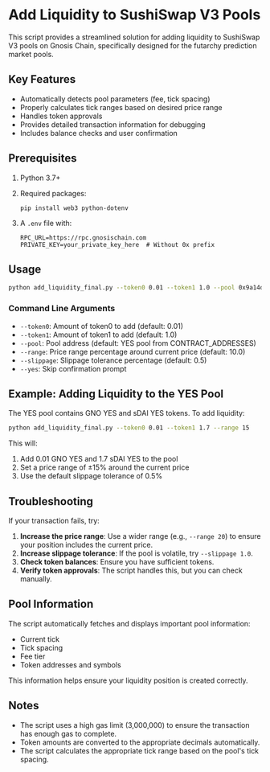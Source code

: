 # Add Liquidity to SushiSwap V3 Pools

This script provides a streamlined solution for adding liquidity to SushiSwap V3 pools on Gnosis Chain, specifically designed for the futarchy prediction market pools.

## Key Features

- Automatically detects pool parameters (fee, tick spacing)
- Properly calculates tick ranges based on desired price range
- Handles token approvals
- Provides detailed transaction information for debugging
- Includes balance checks and user confirmation

## Prerequisites

1. Python 3.7+
2. Required packages:
   ```
   pip install web3 python-dotenv
   ```

3. A `.env` file with:
   ```
   RPC_URL=https://rpc.gnosischain.com
   PRIVATE_KEY=your_private_key_here  # Without 0x prefix
   ```

## Usage

```bash
python add_liquidity_final.py --token0 0.01 --token1 1.0 --pool 0x9a14d28909f42823ee29847f87a15fb3b6e8aed3 --range 10 --slippage 0.5
```

### Command Line Arguments

- `--token0`: Amount of token0 to add (default: 0.01)
- `--token1`: Amount of token1 to add (default: 1.0)
- `--pool`: Pool address (default: YES pool from CONTRACT_ADDRESSES)
- `--range`: Price range percentage around current price (default: 10.0)
- `--slippage`: Slippage tolerance percentage (default: 0.5)
- `--yes`: Skip confirmation prompt

## Example: Adding Liquidity to the YES Pool

The YES pool contains GNO YES and sDAI YES tokens. To add liquidity:

```bash
python add_liquidity_final.py --token0 0.01 --token1 1.7 --range 15
```

This will:
1. Add 0.01 GNO YES and 1.7 sDAI YES to the pool
2. Set a price range of ±15% around the current price
3. Use the default slippage tolerance of 0.5%

## Troubleshooting

If your transaction fails, try:

1. **Increase the price range**: Use a wider range (e.g., `--range 20`) to ensure your position includes the current price.
2. **Increase slippage tolerance**: If the pool is volatile, try `--slippage 1.0`.
3. **Check token balances**: Ensure you have sufficient tokens.
4. **Verify token approvals**: The script handles this, but you can check manually.

## Pool Information

The script automatically fetches and displays important pool information:
- Current tick
- Tick spacing
- Fee tier
- Token addresses and symbols

This information helps ensure your liquidity position is created correctly.

## Notes

- The script uses a high gas limit (3,000,000) to ensure the transaction has enough gas to complete.
- Token amounts are converted to the appropriate decimals automatically.
- The script calculates the appropriate tick range based on the pool's tick spacing. 